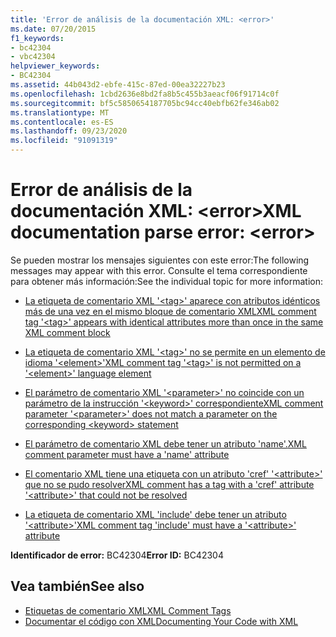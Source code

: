 ```yaml
---
title: 'Error de análisis de la documentación XML: <error>'
ms.date: 07/20/2015
f1_keywords:
- bc42304
- vbc42304
helpviewer_keywords:
- BC42304
ms.assetid: 44b043d2-ebfe-415c-87ed-00ea32227b23
ms.openlocfilehash: 1cbd2636e8bd2fa8b5c455b3aeacf06f91714c0f
ms.sourcegitcommit: bf5c5850654187705bc94cc40ebfb62fe346ab02
ms.translationtype: MT
ms.contentlocale: es-ES
ms.lasthandoff: 09/23/2020
ms.locfileid: "91091319"
---
```

# <a name="xml-documentation-parse-error-error"></a><span data-ttu-id="8f833-102">Error de análisis de la documentación XML: \<error></span><span class="sxs-lookup"><span data-stu-id="8f833-102">XML documentation parse error: \<error></span></span>

<span data-ttu-id="8f833-103">Se pueden mostrar los mensajes siguientes con este error:</span><span class="sxs-lookup"><span data-stu-id="8f833-103">The following messages may appear with this error.</span></span> <span data-ttu-id="8f833-104">Consulte el tema correspondiente para obtener más información:</span><span class="sxs-lookup"><span data-stu-id="8f833-104">See the individual topic for more information:</span></span>  
  
- [<span data-ttu-id="8f833-105">La etiqueta de comentario XML '\<tag>' aparece con atributos idénticos más de una vez en el mismo bloque de comentario XML</span><span class="sxs-lookup"><span data-stu-id="8f833-105">XML comment tag '\<tag>' appears with identical attributes more than once in the same XML comment block</span></span>](bc42305.md)  
  
- [<span data-ttu-id="8f833-106">La etiqueta de comentario XML '\<tag>' no se permite en un elemento de idioma '\<element>'</span><span class="sxs-lookup"><span data-stu-id="8f833-106">XML comment tag '\<tag>' is not permitted on a '\<element>' language element</span></span>](bc42306.md)  
  
- [<span data-ttu-id="8f833-107">El parámetro de comentario XML '\<parameter>' no coincide con un parámetro de la instrucción '\<keyword>' correspondiente</span><span class="sxs-lookup"><span data-stu-id="8f833-107">XML comment parameter '\<parameter>' does not match a parameter on the corresponding \<keyword> statement</span></span>](bc42307.md)  
  
- [<span data-ttu-id="8f833-108">El parámetro de comentario XML debe tener un atributo 'name'.</span><span class="sxs-lookup"><span data-stu-id="8f833-108">XML comment parameter must have a 'name' attribute</span></span>](bc42308.md)  
  
- [<span data-ttu-id="8f833-109">El comentario XML tiene una etiqueta con un atributo 'cref' '\<attribute>' que no se pudo resolver</span><span class="sxs-lookup"><span data-stu-id="8f833-109">XML comment has a tag with a 'cref' attribute '\<attribute>' that could not be resolved</span></span>](bc42309.md)  
  
- [<span data-ttu-id="8f833-110">La etiqueta de comentario XML 'include' debe tener un atributo '\<attribute>'</span><span class="sxs-lookup"><span data-stu-id="8f833-110">XML comment tag 'include' must have a '\<attribute>' attribute</span></span>](bc42310.md)  
  
 <span data-ttu-id="8f833-111">**Identificador de error:** BC42304</span><span class="sxs-lookup"><span data-stu-id="8f833-111">**Error ID:** BC42304</span></span>  
  
## <a name="see-also"></a><span data-ttu-id="8f833-112">Vea también</span><span class="sxs-lookup"><span data-stu-id="8f833-112">See also</span></span>

- [<span data-ttu-id="8f833-113">Etiquetas de comentario XML</span><span class="sxs-lookup"><span data-stu-id="8f833-113">XML Comment Tags</span></span>](../language-reference/xmldoc/index.md)
- [<span data-ttu-id="8f833-114">Documentar el código con XML</span><span class="sxs-lookup"><span data-stu-id="8f833-114">Documenting Your Code with XML</span></span>](../programming-guide/program-structure/documenting-your-code-with-xml.md)
